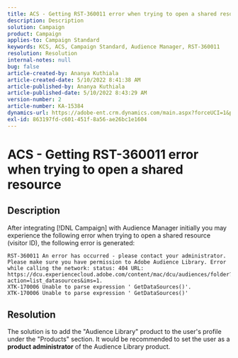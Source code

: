 ```yaml
---
title: ACS - Getting RST-360011 error when trying to open a shared resource
description: Description
solution: Campaign
product: Campaign
applies-to: Campaign Standard
keywords: KCS, ACS, Campaign Standard, Audience Manager, RST-360011
resolution: Resolution
internal-notes: null
bug: false
article-created-by: Ananya Kuthiala
article-created-date: 5/10/2022 8:41:38 AM
article-published-by: Ananya Kuthiala
article-published-date: 5/10/2022 8:43:29 AM
version-number: 2
article-number: KA-15384
dynamics-url: https://adobe-ent.crm.dynamics.com/main.aspx?forceUCI=1&pagetype=entityrecord&etn=knowledgearticle&id=65ec5f00-3dd0-ec11-a7b5-0022480a8e40
exl-id: 863197fd-c601-451f-8a56-ae26bc1e1604
---
```

# ACS - Getting RST-360011 error when trying to open a shared resource

## Description


After integrating [!DNL Campaign] with Audience Manager initially you may experience the following error when trying to open a shared resource (visitor ID), the following error is generated:


```
RST-360011 An error has occurred - please contact your administrator.
Please make sure you have permission to Adobe Audience Library. Error while calling the network: status: 404 URL: https://dcu.experiencecloud.adobe.com/content/mac/dcu/audiences/folder?action=list_datasources&ims=1.
XTK-170006 Unable to parse expression ' GetDataSources()'.
XTK-170006 Unable to parse expression ' GetDataSources()'
```





## Resolution


The solution is to add the "Audience Library" product to the user's profile under the "Products" section. It would be recommended to set the user as a <b>product administrator</b> of the Audience Library product.
